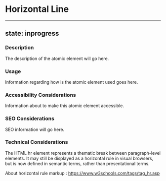 # Horizontal Line

---
state: inprogress
---

### Description
The description of the atomic element will go here.

### Usage
Information regarding how is the atomic element used goes here.

### Accessibility Considerations
Information about to make this atomic element accessible.

### SEO Considerations
SEO information will go here.

### Technical Considerations
The HTML hr element represents a thematic break between paragraph-level elements. It may still be displayed as a horizontal rule in visual browsers, but is now defined in semantic terms, rather than presentational terms.

About horizontal rule markup : https://www.w3schools.com/tags/tag_hr.asp
